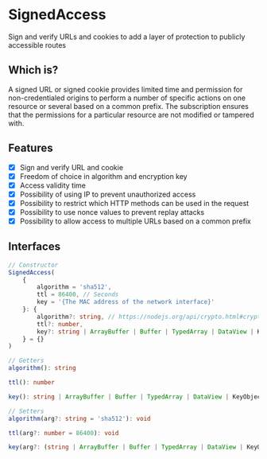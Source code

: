 # SignedAccess
Sign and verify URLs and cookies to add a layer of protection to publicly accessible routes

## Which is?
A signed URL or signed cookie provides limited time and permission for non-credentialed origins to perform a number of specific actions on one resource or several based on a common prefix.
The subscription ensures that the permissions for a particular resource are not modified or tampered with.

## Features
- [x] Sign and verify URL and cookie
- [x] Freedom of choice in algorithm and encryption key
- [x] Access validity time
- [x] Possibility of using IP to prevent unauthorized access
- [x] Possibility to restrict which HTTP methods can be used in the request
- [x] Possibility to use nonce values to prevent replay attacks
- [x] Possibility to allow access to multiple URLs based on a common prefix

## Interfaces
```typescript
// Constructor
SignedAccess(
    {
        algorithm = 'sha512',
        ttl = 86400, // Seconds
        key = '{The MAC address of the network interface}'
    }: {
        algorithm?: string, // https://nodejs.org/api/crypto.html#cryptogethashes
        ttl?: number,
        key?: string | ArrayBuffer | Buffer | TypedArray | DataView | KeyObject | CryptoKey // https://nodejs.org/api/os.html#osnetworkinterfaces
    } = {}
)
```

```typescript
// Getters
algorithm(): string

ttl(): number

key(): string | ArrayBuffer | Buffer | TypedArray | DataView | KeyObject | CryptoKey
```

```typescript
// Setters
algorithm(arg?: string = 'sha512'): void

ttl(arg?: number = 86400): void

key(arg?: (string | ArrayBuffer | Buffer | TypedArray | DataView | KeyObject | CryptoKey) = '{The MAC address of the network interface}'): void
```
